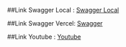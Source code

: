 ##Link Swagger Local : [Swagger Local](http://localhost:3000/docs/)

##Link Swagger Vercel: [Swagger](https://sanberbe60-zul.vercel.app/docs/)

##Link Youtube : [Youtube](https://youtu.be/jI-q65aYG2U?si=rSq8pBuRnpd_M9cC)
